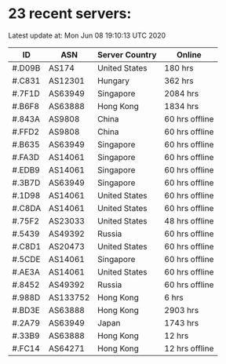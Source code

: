 # 23 recent servers:

Latest update at: Mon Jun 08 19:10:13 UTC 2020

| ID | ASN | Server Country | Online |
| -- | --- | -------------- | ------ |
| #.D09B | AS174 | United States | 180 hrs |
| #.C831 | AS12301 | Hungary | 362 hrs |
| #.7F1D | AS63949 | Singapore | 2084 hrs |
| #.B6F8 | AS63888 | Hong Kong | 1834 hrs |
| #.843A | AS9808 | China | 60 hrs offline |
| #.FFD2 | AS9808 | China | 60 hrs offline |
| #.B635 | AS63949 | Singapore | 60 hrs offline |
| #.FA3D | AS14061 | Singapore | 60 hrs offline |
| #.EDB9 | AS14061 | Singapore | 60 hrs offline |
| #.3B7D | AS63949 | Singapore | 60 hrs offline |
| #.1D98 | AS14061 | United States | 60 hrs offline |
| #.C8DA | AS14061 | United States | 60 hrs offline |
| #.75F2 | AS23033 | United States | 48 hrs offline |
| #.5439 | AS49392 | Russia | 60 hrs offline |
| #.C8D1 | AS20473 | United States | 60 hrs offline |
| #.5CDE | AS14061 | Singapore | 60 hrs offline |
| #.AE3A | AS14061 | United States | 60 hrs offline |
| #.8452 | AS49392 | Russia | 60 hrs offline |
| #.988D | AS133752 | Hong Kong | 6 hrs |
| #.BD3E | AS63888 | Hong Kong | 2903 hrs |
| #.2A79 | AS63949 | Japan | 1743 hrs |
| #.33B9 | AS63888 | Hong Kong | 12 hrs |
| #.FC14 | AS64271 | Hong Kong | 12 hrs offline |

